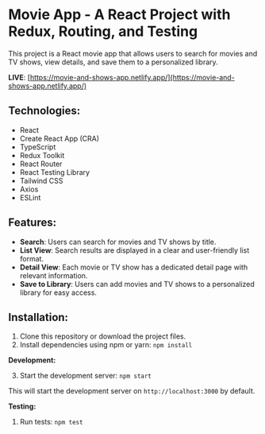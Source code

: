 # Movie App - A React Project with Redux, Routing, and Testing

This project is a React movie app that allows users to search for movies and TV shows, view details, and save them to a personalized library.

**LIVE**: [https://movie-and-shows-app.netlify.app/](https://movie-and-shows-app.netlify.app/)

## Technologies:

- React
- Create React App (CRA)
- TypeScript
- Redux Toolkit
- React Router
- React Testing Library
- Tailwind CSS
- Axios
- ESLint

## Features:

- **Search**: Users can search for movies and TV shows by title.
- **List View**: Search results are displayed in a clear and user-friendly list format.
- **Detail View**: Each movie or TV show has a dedicated detail page with relevant information.
- **Save to Library**: Users can add movies and TV shows to a personalized library for easy access.

## Installation:

1.  Clone this repository or download the project files.
2.  Install dependencies using npm or yarn:
    `npm install`

**Development:**

3. Start the development server:
   `npm start`

This will start the development server on `http://localhost:3000` by default.

**Testing:**

1. Run tests:
   `npm test`
